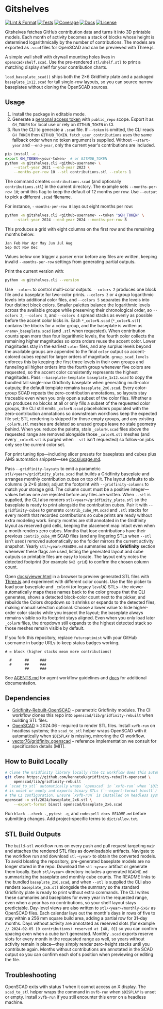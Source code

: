 # Gitshelves

[![Lint & Format](https://img.shields.io/github/actions/workflow/status/futuroptimist/gitshelves/.github/workflows/01-lint-format.yml?label=lint%20%26%20format)](https://github.com/futuroptimist/gitshelves/actions/workflows/01-lint-format.yml)
[![Tests](https://img.shields.io/github/actions/workflow/status/futuroptimist/gitshelves/.github/workflows/02-tests.yml?label=tests)](https://github.com/futuroptimist/gitshelves/actions/workflows/02-tests.yml)
[![Coverage](https://codecov.io/gh/futuroptimist/gitshelves/branch/main/graph/badge.svg)](https://codecov.io/gh/futuroptimist/gitshelves)
[![Docs](https://img.shields.io/github/actions/workflow/status/futuroptimist/gitshelves/.github/workflows/03-docs.yml?label=docs)](https://github.com/futuroptimist/gitshelves/actions/workflows/03-docs.yml)
[![License](https://img.shields.io/github/license/futuroptimist/gitshelves)](LICENSE)

Gitshelves fetches GitHub contribution data and turns it into 3D printable models. Each month of activity becomes a stack of blocks whose height is determined logarithmically by the number of contributions. The models are exported as `.scad` files for OpenSCAD and can be previewed with Three.js.

A simple wall shelf with drywall mounting holes lives in `openscad/shelf.scad`. Use the pre-rendered `stl/shelf.stl` to print a matching display shelf for your contribution charts.


`load_baseplate_scad()` ships both the 2×6 Gridfinity plate and a packaged `baseplate_1x12.scad` for tall single-row layouts, so
you can source narrow baseplates without cloning the OpenSCAD sources.

## Usage

1. Install the package in editable mode.
2. Generate a [personal access token][token-doc] with `public_repo` scope. Export
   it as `GH_TOKEN` for local use or rely on `GITHUB_TOKEN` in CI.
3. Run the CLI to generate a `.scad` file. If `--token` is omitted, the CLI reads
   `GH_TOKEN` then `GITHUB_TOKEN`. `fetch_user_contributions` uses the same
   fallback order when no token argument is supplied.
   Without `--start-year` and `--end-year`, only the current year's
   contributions are included.

[token-doc]: https://docs.github.com/en/authentication/keeping-your-account-and-data-secure/creating-a-personal-access-token

```bash
pip install -e .
export GH_TOKEN=<your-token>  # or GITHUB_TOKEN
python -m gitshelves.cli <github-username> \
    --start-year 2021 --end-year 2023 \
    --months-per-row 10 --stl contributions.stl --colors 1
```

The command creates `contributions.scad` (and optionally `contributions.stl`)
in the current directory. The example sets `--months-per-row 10`; omit this
flag to keep the default of 12 months per row. Use `--output` to pick a
different `.scad` filename.

For instance, `--months-per-row 8` lays out eight months per row:

```bash
python -m gitshelves.cli <github-username> --token "$GH_TOKEN" \
    --start-year 2024 --end-year 2024 --months-per-row 8
```

This produces a grid with eight columns on the first row and the remaining months below:

```
Jan Feb Mar Apr May Jun Jul Aug
Sep Oct Nov Dec
```

Values below one trigger a parser error before any files are written, keeping invalid
`--months-per-row` settings from generating partial outputs.

Print the current version with:

```bash
python -m gitshelves.cli --version
```

Use `--colors` to control multi-color outputs. `--colors 2` produces one block file and a baseplate
for two-color prints. `--colors 3` or `4` group logarithmic levels into additional color files, and
`--colors 5` separates the levels into four distinct block colors. Smaller palettes balance the
logarithmic levels across the available groups while preserving their chronological order, so
`--colors 2`, `--colors 3`, and `--colors 4` spread stacks as evenly as possible before the accent
color kicks in. Each `*_colorN.scad` (`*_colorN.stl`) contains the blocks for a color group, and the
baseplate is written as `<name>_baseplate.scad` (and `.stl` when requested). When contribution
counts span more than four logarithmic levels, the fourth color collects the remaining higher
magnitudes so extra orders reuse the accent color.
Lower magnitudes stay in the earliest `color` files, and any surplus levels beyond the available
groups are appended to the final `color` output so accent-colored cubes repeat for larger orders
of magnitude. `group_scad_levels` enforces this by keeping the first three levels in their own
groups and funneling all higher orders into the fourth group whenever five colors are requested,
so the accent color consistently represents the highest magnitudes.
Pass `--baseplate-template baseplate_1x12.scad`
to copy the bundled tall single-row Gridfinity baseplate when generating multi-color outputs; the
default template remains `baseplate_2x6.scad`. Every color-group SCAD repeats the zero-contribution
annotations, so layouts stay traceable even when you only open a subset of the color files.
Whether a run produces no blocks at all or only fills a subset of the requested color groups, the CLI
still emits `_colorN.scad` placeholders populated with the zero-contribution annotations so downstream
workflows keep the expected file set; STL rendering is skipped for those empty groups, and any existing
`_colorN.stl` meshes are deleted so unused groups leave no stale geometry behind.
When you reduce the palette, stale `_colorN.scad` files above the requested range are removed alongside
those `_colorN.stl` meshes (and every `_colorN.stl` is purged when `--stl` isn't requested) so follow-on
jobs only see the current color set.

For print tuning tips—including slicer presets for baseplates and cubes plus AMS
automation snippets—see [docs/usage.md](docs/usage.md).

Pass `--gridfinity-layouts` to emit a parametric `stl/<year>/gridfinity_plate.scad` that builds a
Gridfinity baseplate and arranges monthly contribution cubes on top of it. The layout defaults to six
columns (a 2×6 plate); adjust the footprint with `--gridfinity-columns` to match your storage grid.
The column count must be a positive integer—values below one are rejected before any files are written.
When `--stl` is supplied, the CLI also renders `stl/<year>/gridfinity_plate.stl` so the baseplate is
ready to print alongside the contribution cubes. Pair it with `--gridfinity-cubes` to generate
`contrib_cube_MM.scad` and `.stl` stacks for every month that recorded contributions so cube prints are
ready without extra modeling work. Empty months are still annotated in the Gridfinity layout as reserved
grid cells, keeping the placement map intact even when a month renders zero cubes. Months that lose
contributions have their previous `contrib_cube_MM` SCAD files (and any lingering STLs when `--stl`
isn't used) removed automatically so the folder mirrors the current activity snapshot.
Yearly `stl/<year>/README.md` summaries add a **Gridfinity** section whenever these flags are used, listing
the generated layout and cube outputs so printable files are easy to locate. The layout entry notes
the detected footprint (for example `6×2 grid`) to confirm the chosen column count.

Open [docs/viewer.html](docs/viewer.html) in a browser to preview generated STL files with
[Three.js](https://threejs.org/) and experiment with different color counts.
Use the file picker to load your baseplate and `_colorN` (or legacy `levelN`)
STLs—the viewer automatically maps these names back to the color groups that the CLI
generates, shows a detected block-color count next to the picker, and rebuilds the Colors
dropdown so it shrinks or expands to the detected files, making manual selection optional.
Choose a lower value to hide higher-order color stacks while you inspect the layout; the
baseplate always remains visible so its footprint stays aligned. Even when you only load
later `_colorN` files, the dropdown still expands to the highest detected stack so those
meshes remain visible by default.

If you fork this repository, replace `futuroptimist` with your GitHub username in badge URLs to keep status badges working.

```
# = block (higher stacks mean more contributions)

  #      ##     ###
  #      ##     ###
         ##     ###
```

See [AGENTS.md](AGENTS.md) for agent workflow guidelines and
[docs](docs/index.md) for additional documentation.

## Dependencies

- [Gridfinity-Rebuilt-OpenSCAD](https://github.com/kennetek/gridfinity-rebuilt-openscad) –
  parametric Gridfinity modules. The CI workflow clones this repo into
  `openscad/lib/gridfinity-rebuilt` when building STL files.
- [OpenSCAD](https://openscad.org/) ≥ 2024.06 – required to render STL files. Install
  `xvfb-run` on headless systems; the `scad_to_stl` helper wraps OpenSCAD with it
  automatically when `$DISPLAY` is missing, mirroring the CI workflow.
- [vector76/gridfinity_openscad](https://github.com/vector76/gridfinity_openscad) – reference
  implementation we consult for specification details (MIT).

## How to Build Locally

```bash
# Clone the Gridfinity library locally (the CI workflow does this automatically)
git clone https://github.com/kennetek/gridfinity-rebuilt-openscad \
    openscad/lib/gridfinity-rebuilt
# `scad_to_stl` automatically wraps `openscad` in `xvfb-run` when `$DISPLAY`
# is unset or empty and exports binary STLs (`--export-format binstl`) to match
# the CI configuration. Ensure `xvfb-run` is installed on headless systems.
openscad -o stl/2024/baseplate_2x6.stl \
    --export-format binstl openscad/baseplate_2x6.scad
```

Run `black --check .`, `pytest -q`, and `codespell docs README.md` before submitting
changes. Add project-specific terms to `dict/allow.txt`.

## STL Build Outputs

The `build-stl` workflow runs on every push and pull request targeting `main`
and attaches the rendered STL files as downloadable artifacts. Navigate to the
workflow run and download `stl-<year>` to obtain the converted models.
To avoid bloating the repository, pre-generated baseplate models are no longer stored in the repo. Download the `stl-<year>` artifact or generate them locally.
Each `stl/<year>` directory includes a generated `README.md` summarizing the baseplate and monthly
cube counts. The README links to the bundled `baseplate_2x6.scad`, and when `--stl` is supplied the
CLI also renders `baseplate_2x6.stl` alongside the summary so the standard Gridfinity plate is ready
to print without extra commands. The CLI writes these summaries and baseplates for every year in the
requested range, even when a year has no contributions, so your shelf layout stays predictable.
Day-level views are also written to `stl/<year>/monthly-5x6/` as OpenSCAD files. Each calendar lays
out the month's days in rows of five to stay within a 256 mm square build area, adding a partial row
for 31-day months. Days without activity are annotated as reserved slots (for example
`// 2024-02-05 (0 contributions) reserved at [48, 0]`) so you can confirm spacing even when a cube
isn't generated.
Monthly `.scad` exports reserve slots for every month in the requested range as well, so years without
activity remain in place—they simply render zero-height stacks until you contribute again.
Months without contributions are annotated in the SCAD output so you can confirm each slot's
position when previewing or editing the file.
## Troubleshooting

OpenSCAD exits with status 1 when it cannot access an X display. The
`scad_to_stl` helper wraps the command in `xvfb-run` when `$DISPLAY` is
unset or empty. Install `xvfb-run` if you still encounter this error on a headless
machine.
